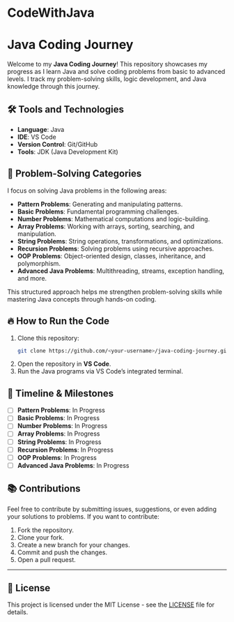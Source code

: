 # CodeWithJava

# Java Coding Journey

Welcome to my **Java Coding Journey**! This repository showcases my progress as I learn Java and solve coding problems from basic to advanced levels. I track my problem-solving skills, logic development, and Java knowledge through this journey.

## 🛠️ Tools and Technologies

- **Language**: Java
- **IDE**: VS Code
- **Version Control**: Git/GitHub
- **Tools**: JDK (Java Development Kit)

## 🧩 Problem-Solving Categories

I focus on solving Java problems in the following areas:

- **Pattern Problems**: Generating and manipulating patterns.
- **Basic Problems**: Fundamental programming challenges.
- **Number Problems**: Mathematical computations and logic-building.
- **Array Problems**: Working with arrays, sorting, searching, and manipulation.
- **String Problems**: String operations, transformations, and optimizations.
- **Recursion Problems**: Solving problems using recursive approaches.
- **OOP Problems**: Object-oriented design, classes, inheritance, and polymorphism.
- **Advanced Java Problems**: Multithreading, streams, exception handling, and more.

This structured approach helps me strengthen problem-solving skills while mastering Java concepts through hands-on coding.

## 🔥 How to Run the Code

1. Clone this repository:
   ```bash
   git clone https://github.com/<your-username>/java-coding-journey.git
   ```
2. Open the repository in **VS Code**.
3. Run the Java programs via VS Code’s integrated terminal.

## 📅 Timeline & Milestones

- [ ] **Pattern Problems**: In Progress
- [ ] **Basic Problems**: In Progress
- [ ] **Number Problems**: In Progress
- [ ] **Array Problems**: In Progress
- [ ] **String Problems**: In Progress
- [ ] **Recursion Problems**: In Progress
- [ ] **OOP Problems**: In Progress
- [ ] **Advanced Java Problems**: In Progress

## 📚 Contributions

Feel free to contribute by submitting issues, suggestions, or even adding your solutions to problems. If you want to contribute:

1. Fork the repository.
2. Clone your fork.
3. Create a new branch for your changes.
4. Commit and push the changes.
5. Open a pull request.

---

## 🔗 License

This project is licensed under the MIT License - see the [LICENSE](LICENSE) file for details.







































